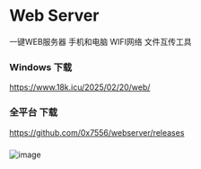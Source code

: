 # Web Server
一键WEB服务器 手机和电脑 WIFI网络 文件互传工具

### Windows 下载
https://www.18k.icu/2025/02/20/web/

### 全平台 下载
https://github.com/0x7556/webserver/releases

### 
![image](http://www.18k.icu/img/web.png)
